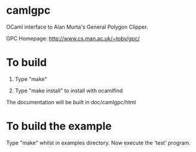 camlgpc
=======

OCaml interface to Alan Murta's General Polygon Clipper.

GPC Homepage: http://www.cs.man.ac.uk/~toby/gpc/

To build
========

1. Type "make"

2. Type "make install" to install with ocamlfind

The documentation will be built in doc/camlgpc/html

To build the example
====================

Type "make" whilst in examples directory. Now execute the 'test' program.

